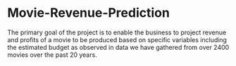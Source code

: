 # Movie-Revenue-Prediction
The primary goal of the project is to enable the business to project revenue and profits of a movie to be produced based on specific variables including the estimated budget as observed in data we have gathered from over 2400 movies over the past 20 years.
